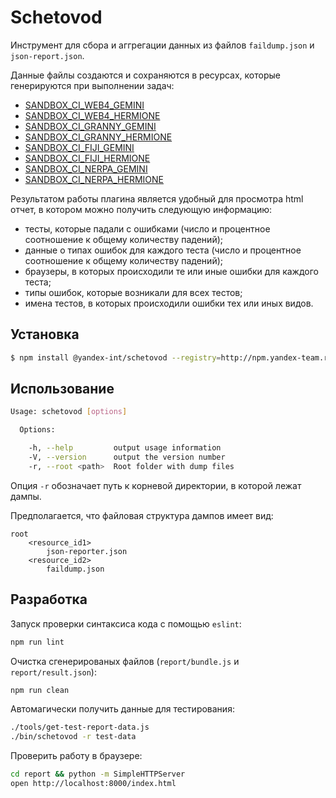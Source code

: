 # Schetovod

Инструмент для сбора и аггрегации данных из файлов `faildump.json` и `json-report.json`.

Данные файлы создаются и сохраняются в ресурсах, которые генерируются при выполнении задач:

* [SANDBOX_CI_WEB4_GEMINI](https://sandbox.yandex-team.ru/tasks?type=SANDBOX_CI_WEB4_GEMINI)
* [SANDBOX_CI_WEB4_HERMIONE](https://sandbox.yandex-team.ru/tasks?type=SANDBOX_CI_WEB4_HERMIONE)
* [SANDBOX_CI_GRANNY_GEMINI](https://sandbox.yandex-team.ru/tasks?type=SANDBOX_CI_GRANNY_GEMINI)
* [SANDBOX_CI_GRANNY_HERMIONE](https://sandbox.yandex-team.ru/tasks?type=SANDBOX_CI_GRANNY_HERMIONE)
* [SANDBOX_CI_FIJI_GEMINI](https://sandbox.yandex-team.ru/tasks?type=SANDBOX_CI_FIJI_GEMINI)
* [SANDBOX_CI_FIJI_HERMIONE](https://sandbox.yandex-team.ru/tasks?type=SANDBOX_CI_FIJI_HERMIONE)
* [SANDBOX_CI_NERPA_GEMINI](https://sandbox.yandex-team.ru/tasks?type=SANDBOX_CI_NERPA_GEMINI)
* [SANDBOX_CI_NERPA_HERMIONE](https://sandbox.yandex-team.ru/tasks?type=SANDBOX_CI_NERPA_HERMIONE)

Результатом работы плагина является удобный для просмотра html отчет,
в котором можно получить следующую информацию:

* тесты, которые падали с ошибками (число и процентное соотношение к общему количеству падений);
* данные о типах ошибок для каждого теста (число и процентное соотношение к общему количеству падений);
* браузеры, в которых происходили те или иные ошибки для каждого теста;
* типы ошибок, которые возникали для всех тестов;
* имена тестов, в которых происходили ошибки тех или иных видов.

## Установка

```bash
$ npm install @yandex-int/schetovod --registry=http://npm.yandex-team.ru
```

## Использование

```bash
Usage: schetovod [options]

  Options:

    -h, --help         output usage information
    -V, --version      output the version number
    -r, --root <path>  Root folder with dump files
```

Опция `-r` обозначает путь к корневой директории, в которой лежат дампы.

Предполагается, что файловая структура дампов имеет вид:

```
root
    <resource_id1>
        json-reporter.json
    <resource_id2>
        faildump.json
```

## Разработка

Запуск проверки синтаксиса кода с помощью `eslint`:
```bash
npm run lint
```

Очистка сгенерированых файлов (`report/bundle.js` и `report/result.json`):
```bash
npm run clean
```

Автомагически получить данные для тестирования:
```bash
./tools/get-test-report-data.js
./bin/schetovod -r test-data
```

Проверить работу в браузере:
```bash
cd report && python -m SimpleHTTPServer
open http://localhost:8000/index.html
```
